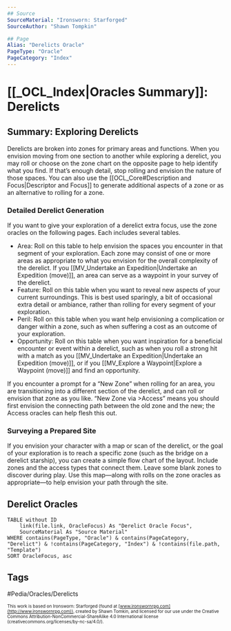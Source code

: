```yaml
---
## Source
SourceMaterial: "Ironsworn: Starforged"
SourceAuthor: "Shawn Tompkin"

## Page
Alias: "Derelicts Oracle"
PageType: "Oracle"
PageCategory: "Index"
---
```

# [[_OCL_Index|Oracles Summary]]: Derelicts
## Summary: Exploring Derelicts
Derelicts are broken into zones for primary areas and functions. When you envision moving from one section to another while exploring a derelict, you may roll or choose on the zone chart on the opposite page to help identify what you find. If that’s enough detail, stop rolling and envision the nature of those spaces. You can also use the [[OCL_Core#Description and Focus|Descriptor and Focus]] to generate additional aspects of a zone or as an alternative to rolling for a zone.

### Detailed Derelict Generation
If you want to give your exploration of a derelict extra focus, use the zone oracles on the following pages. Each includes several tables. 
- Area: Roll on this table to help envision the spaces you encounter in that segment of your exploration. Each zone may consist of one or more areas as appropriate to what you envision for the overall complexity of the derelict. If you [[MV_Undertake an Expedition|Undertake an Expedition (move)]], an area can serve as a waypoint in your survey of the derelict. 
- Feature: Roll on this table when you want to reveal new aspects of your current surroundings. This is best used sparingly, a bit of occasional extra detail or ambiance, rather than rolling for every segment of your exploration. 
- Peril: Roll on this table when you want help envisioning a complication or danger within a zone, such as when suffering a cost as an outcome of your exploration. 
- Opportunity: Roll on this table when you want inspiration for a beneficial encounter or event within a derelict, such as when you roll a strong hit with a match as you [[MV_Undertake an Expedition|Undertake an Expedition (move)]], or if you [[MV_Explore a Waypoint|Explore a Waypoint (move)]] and find an opportunity.

If you encounter a prompt for a “New Zone” when rolling for an area, you are transitioning into a different section of the derelict, and can roll or envision that zone as you like. “New Zone via >Access” means you should first envision the connecting path between the old zone and the new; the Access oracles can help flesh this out.

### Surveying a Prepared Site
If you envision your character with a map or scan of the derelict, or the goal of your exploration is to reach a specific zone (such as the bridge on a derelict starship), you can create a simple flow chart of the layout. Include zones and the access types that connect them. Leave some blank zones to discover during play. Use this map—along with rolls on the zone oracles as appropriate—to help envision your path through the site.


## Derelict Oracles

```dataview
TABLE without ID
	link(file.link, OracleFocus) As "Derelict Oracle Focus",
	SourceMaterial As "Source Material"
WHERE contains(PageType, "Oracle") & contains(PageCategory, "Derelict") & !contains(PageCategory, "Index") & !contains(file.path, "Template")
SORT OracleFocus, asc
```

## Tags
#Pedia/Oracles/Derelicts

<font size=-2>This work is based on Ironsworn: Starforged (found at [www.ironswornrpg.com](http://www.ironswornrpg.com)), created by Shawn Tomkin, and licensed for our use under the Creative Commons Attribution-NonCommercial-ShareAlike 4.0 International license  (creativecommons.org/licenses/by-nc-sa/4.0/).</font>